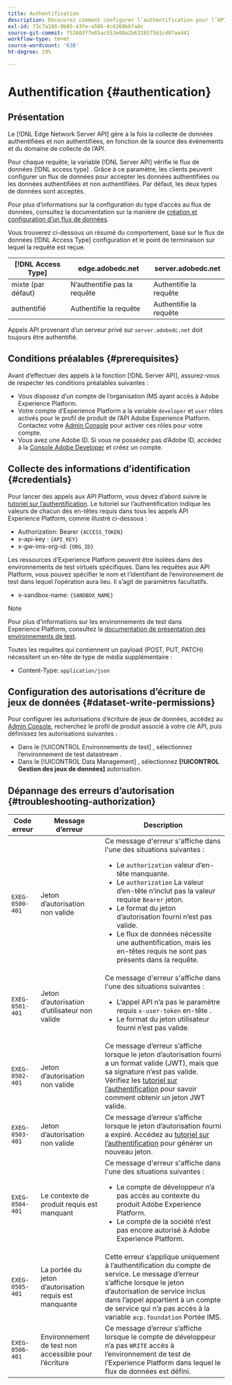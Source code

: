 ```yaml
---
title: Authentification
description: Découvrez comment configurer l’authentification pour l’API Adobe Experience Platform Edge Network Server.
exl-id: 73c7a186-9b85-43fe-a586-4c6260b6fa8c
source-git-commit: f52603f7e65ac553e00a2b632857561cd07ae441
workflow-type: tm+mt
source-wordcount: '638'
ht-degree: 19%

---
```


# Authentification {#authentication}

## Présentation

Le [!DNL Edge Network Server API] gère à la fois la collecte de données authentifiées et non authentifiées, en fonction de la source des événements et du domaine de collecte de l’API.

Pour chaque requête, la variable [!DNL Server API] vérifie le flux de données [!DNL access type] . Grâce à ce paramètre, les clients peuvent configurer un flux de données pour accepter les données authentifiées ou les données authentifiées et non authentifiées. Par défaut, les deux types de données sont acceptés.

Pour plus d’informations sur la configuration du type d’accès au flux de données, consultez la documentation sur la manière de [création et configuration d’un flux de données](../edge/datastreams/overview.md#create).

Vous trouverez ci-dessous un résumé du comportement, basé sur le flux de données [!DNL Access Type] configuration et le point de terminaison sur lequel la requête est reçue.

| [!DNL Access Type] | edge.adobedc.net | server.adobedc.net |
|-----------------|-------------------------------|-----------------------|
| mixte (par défaut) | N’authentifie pas la requête | Authentifie la requête |
| authentifié | Authentifie la requête | Authentifie la requête |

Appels API provenant d’un serveur privé sur `server.adobedc.net` doit toujours être authentifié.

## Conditions préalables {#prerequisites}

Avant d’effectuer des appels à la fonction [!DNL Server API], assurez-vous de respecter les conditions préalables suivantes :

* Vous disposez d’un compte de l’organisation IMS ayant accès à Adobe Experience Platform.
* Votre compte d’Experience Platform a la variable `developer` et `user` rôles activés pour le profil de produit de l’API Adobe Experience Platform. Contactez votre [Admin Console](../access-control/home.md) pour activer ces rôles pour votre compte.
* Vous avez une Adobe ID. Si vous ne possédez pas d’Adobe ID, accédez à la [Console Adobe Developer](https://developer.adobe.com/console) et créez un compte.

## Collecte des informations d’identification {#credentials}

Pour lancer des appels aux API Platform, vous devez d’abord suivre le [tutoriel sur l’authentification](../landing/api-authentication.md). Le tutoriel sur l’authentification indique les valeurs de chacun des en-têtes requis dans tous les appels API Experience Platform, comme illustré ci-dessous :

* Authorization: Bearer `{ACCESS_TOKEN}`
* x-api-key : `{API_KEY}`
* x-gw-ims-org-id: `{ORG_ID}`

Les ressources d’Experience Platform peuvent être isolées dans des environnements de test virtuels spécifiques. Dans les requêtes aux API Platform, vous pouvez spécifier le nom et l’identifiant de l’environnement de test dans lequel l’opération aura lieu. Il s’agit de paramètres facultatifs.

* x-sandbox-name: `{SANDBOX_NAME}`

>[!NOTE]
>
>Pour plus d’informations sur les environnements de test dans Experience Platform, consultez la [documentation de présentation des environnements de test](../sandboxes/home.md).

Toutes les requêtes qui contiennent un payload (POST, PUT, PATCH) nécessitent un en-tête de type de média supplémentaire :

* Content-Type: `application/json`

## Configuration des autorisations d’écriture de jeux de données {#dataset-write-permissions}

Pour configurer les autorisations d’écriture de jeux de données, accédez au [Admin Console](https://adminconsole.adobe.com), recherchez le profil de produit associé à votre clé API, puis définissez les autorisations suivantes :

* Dans le [!UICONTROL Environnements de test] , sélectionnez l’environnement de test datastream .
* Dans le [!UICONTROL Data Management] , sélectionnez **[!UICONTROL Gestion des jeux de données]** autorisation.

## Dépannage des erreurs d’autorisation {#troubleshooting-authorization}

| Code erreur | Message d’erreur | Description |
| --- | --- | --- |
| `EXEG-0500-401` | Jeton d’autorisation non valide | Ce message d&#39;erreur s&#39;affiche dans l&#39;une des situations suivantes :  <ul><li>Le `authorization` valeur d’en-tête manquante.</li><li>Le `authorization` La valeur d’en-tête n’inclut pas la valeur requise `Bearer` jeton.</li><li>Le format du jeton d’autorisation fourni n’est pas valide.</li><li>Le flux de données nécessite une authentification, mais les en-têtes requis ne sont pas présents dans la requête.</li></ul> |
| `EXEG-0501-401` | Jeton d’autorisation d’utilisateur non valide | Ce message d&#39;erreur s&#39;affiche dans l&#39;une des situations suivantes : <ul><li>L’appel API n’a pas le paramètre requis `x-user-token` en-tête .</li><li>Le format du jeton utilisateur fourni n’est pas valide.</li></ul> |
| `EXEG-0502-401` | Jeton d’autorisation non valide | Ce message d’erreur s’affiche lorsque le jeton d’autorisation fourni a un format valide (JWT), mais que sa signature n’est pas valide. Vérifiez les [tutoriel sur l’authentification](../landing/api-authentication.md) pour savoir comment obtenir un jeton JWT valide. |
| `EXEG-0503-401` | Jeton d’autorisation non valide | Ce message d’erreur s’affiche lorsque le jeton d’autorisation fourni a expiré. Accédez au [tutoriel sur l’authentification](../landing/api-authentication.md) pour générer un nouveau jeton. |
| `EXEG-0504-401` | Le contexte de produit requis est manquant | Ce message d&#39;erreur s&#39;affiche dans l&#39;une des situations suivantes :  <ul><li>Le compte de développeur n’a pas accès au contexte du produit Adobe Experience Platform.</li><li>Le compte de la société n’est pas encore autorisé à Adobe Experience Platform.</li></ul> |
| `EXEG-0505-401` | La portée du jeton d’autorisation requis est manquante | Cette erreur s’applique uniquement à l’authentification du compte de service. Le message d’erreur s’affiche lorsque le jeton d’autorisation de service inclus dans l’appel appartient à un compte de service qui n’a pas accès à la variable `acp.foundation` Portée IMS. |
| `EXEG-0506-401` | Environnement de test non accessible pour l’écriture | Ce message d’erreur s’affiche lorsque le compte de développeur n’a pas `WRITE` accès à l’environnement de test de l’Experience Platform dans lequel le flux de données est défini. |
